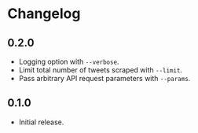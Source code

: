 # Changelog

## 0.2.0

* Logging option with `--verbose`.
* Limit total number of tweets scraped with `--limit`.
* Pass arbitrary API request parameters with `--params`.

## 0.1.0

* Initial release.
